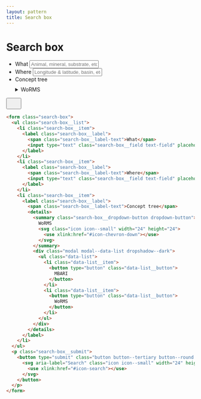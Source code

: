 ```yaml
---
layout: pattern
title: Search box
---
```


<h1>Search box</h1>

<div class="components-preview">
  <form class="search-box">
    <ul class="search-box__list">
      <li class="search-box__item">
        <label class="search-box__label">
          <span class="search-box__label-text">What</span>
          <input type="text" class="search-box__field text-field" placeholder="Animal, mineral, substrate, etc" />
        </label>
      </li>
      <li class="search-box__item">
        <label class="search-box__label">
          <span class="search-box__label-text">Where</span>
          <input type="text" class="search-box__field text-field" placeholder="Longitude & latitude, basin, etc" />
        </label>
      </li>
      <li class="search-box__item">
        <label class="search-box__label">
          <span class="search-box__label-text">Concept tree</span>
          <details>
            <summary class="search-box__dropdown-button dropdown-button">
              WoRMS
              <svg class="icon icon--small" width="24" height="24">
                <use xlink:href="#icon-chevron-down"></use>
              </svg>
            </summary>
            <div class="modal modal--data-list dropshadow--dark">
              <ul class="data-list">
                <li class="data-list__item">
                  <button type="button" class="data-list__button">
                    MBARI
                  </button>
                </li>
                <li class="data-list__item">
                  <button type="button" class="data-list__button">
                    WoRMS
                  </button>
                </li>
              </ul>
            </div>
          </details>
        </label>
      </li>
    </ul>
    <p class="search-box__submit">
      <button type="submit" class="button button--tertiary button--round search-box__button">
        <svg aria-label="Search" class="icon icon--small" width="24" height="24">
          <use xlink:href="#icon-search"></use>
        </svg>
      </button>
    </p>
  </form>
</div>

<div class="components-code" markdown="1">

```html
<form class="search-box">
  <ul class="search-box__list">
    <li class="search-box__item">
      <label class="search-box__label">
        <span class="search-box__label-text">What</span>
        <input type="text" class="search-box__field text-field" placeholder="Animal, mineral, substrate, etc" />
      </label>
    </li>
    <li class="search-box__item">
      <label class="search-box__label">
        <span class="search-box__label-text">Where</span>
        <input type="text" class="search-box__field text-field" placeholder="Longitude & latitude, basin, etc" />
      </label>
    </li>
    <li class="search-box__item">
      <label class="search-box__label">
        <span class="search-box__label-text">Concept tree</span>
        <details>
          <summary class="search-box__dropdown-button dropdown-button">
            WoRMS
            <svg class="icon icon--small" width="24" height="24">
              <use xlink:href="#icon-chevron-down"></use>
            </svg>
          </summary>
          <div class="modal modal--data-list dropshadow--dark">
            <ul class="data-list">
              <li class="data-list__item">
                <button type="button" class="data-list__button">
                  MBARI
                </button>
              </li>
              <li class="data-list__item">
                <button type="button" class="data-list__button">
                  WoRMS
                </button>
              </li>
            </ul>
          </div>
        </details>
      </label>
    </li>
  </ul>
  <p class="search-box__submit">
    <button type="submit" class="button button--tertiary button--round search-box__button">
      <svg aria-label="Search" class="icon icon--small" width="24" height="24">
        <use xlink:href="#icon-search"></use>
      </svg>
    </button>
  </p>
</form>
```

</div>




